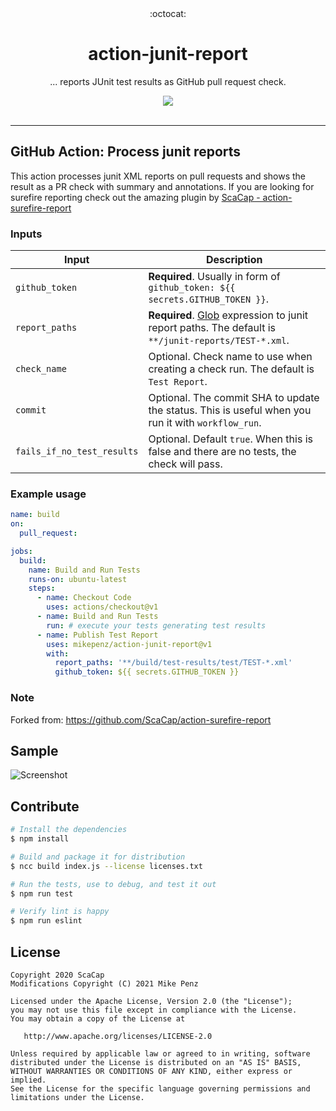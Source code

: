 <div align="center">
  :octocat:
</div>
<h1 align="center">
  action-junit-report
</h1>

<p align="center">
    ... reports JUnit test results as GitHub pull request check.
</p>

<div align="center">
  <a href="https://github.com/mikepenz/action-junit-report">
		<img src="https://github.com/mikepenz/action-junit-report/workflows/CI/badge.svg"/>
	</a>
</div>
<br />

-------

## GitHub Action: Process junit reports

This action processes junit XML reports on pull requests and shows the result as a PR check with summary and annotations.
If you are looking for surefire reporting check out the amazing plugin by [ScaCap - action-surefire-report](https://github.com/ScaCap/action-surefire-report)

### Inputs

| **Input**                   | **Description**                                                                                                                                                    |
|-----------------------------|--------------------------------------------------------------------------------------------------------------------------------------------------------------------|
| `github_token`              | **Required**. Usually in form of `github_token: ${{ secrets.GITHUB_TOKEN }}`.                                                                                      |
| `report_paths`              | **Required**. [Glob](https://github.com/actions/toolkit/tree/master/packages/glob) expression to junit report paths. The default is `**/junit-reports/TEST-*.xml`. |
| `check_name`                | Optional. Check name to use when creating a check run. The default is `Test Report`.                                                                               |
| `commit`                    | Optional. The commit SHA to update the status. This is useful when you run it with `workflow_run`.                                                                 |
| `fails_if_no_test_results`  | Optional. Default `true`. When this is false and there are no tests, the check will pass.                                                                          |

### Example usage

```yml
name: build
on:
  pull_request:

jobs:
  build:
    name: Build and Run Tests
    runs-on: ubuntu-latest
    steps:
      - name: Checkout Code
        uses: actions/checkout@v1
      - name: Build and Run Tests
        run: # execute your tests generating test results
      - name: Publish Test Report
        uses: mikepenz/action-junit-report@v1
        with:
          report_paths: '**/build/test-results/test/TEST-*.xml'
          github_token: ${{ secrets.GITHUB_TOKEN }}
```

### Note

Forked from: https://github.com/ScaCap/action-surefire-report

## Sample

![Screenshot](./screenshot.png)

## Contribute

```bash
# Install the dependencies  
$ npm install

# Build and package it for distribution
$ ncc build index.js --license licenses.txt

# Run the tests, use to debug, and test it out
$ npm run test

# Verify lint is happy
$ npm run eslint
```

## License

    Copyright 2020 ScaCap
    Modifications Copyright (C) 2021 Mike Penz

    Licensed under the Apache License, Version 2.0 (the "License");
    you may not use this file except in compliance with the License.
    You may obtain a copy of the License at

       http://www.apache.org/licenses/LICENSE-2.0

    Unless required by applicable law or agreed to in writing, software
    distributed under the License is distributed on an "AS IS" BASIS,
    WITHOUT WARRANTIES OR CONDITIONS OF ANY KIND, either express or implied.
    See the License for the specific language governing permissions and
    limitations under the License.
